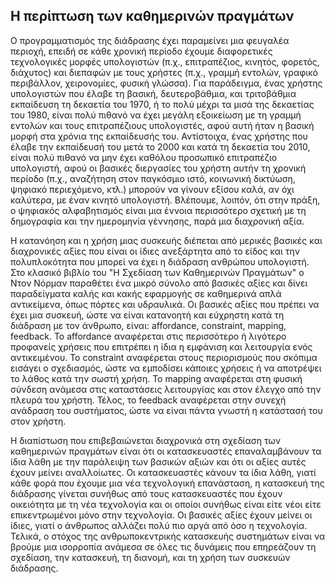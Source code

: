 ## H περίπτωση των καθημερινών πραγμάτων

Ο προγραμματισμός της διάδρασης έχει παραμείνει μια φευγαλέα περιοχή, επειδή σε κάθε χρονική περίοδο έχουμε διαφορετικές τεχνολογικές μορφές υπολογιστών (π.χ., επιτραπέζιος, κινητός, φορετός, διάχυτος) και διεπαφών με τους χρήστες (π.χ., γραμμή εντολών, γραφικό περιβάλλον, χειρονομίες, φυσική γλώσσα). Για παράδειγμα, ένας χρήστης υπολογιστών που έλαβε τη βασική, δευτεροβάθμια, και τριτοβάθμια εκπαίδευση τη δεκαετία του 1970, ή το πολύ μέχρι τα μισά της δεκαετίας του 1980, είναι πολύ πιθανό να έχει μεγάλη εξοικείωση με τη γραμμή εντολών και τους επιτραπέζιους υπολογιστές, αφού αυτή ήταν η βασική μορφή στα χρόνια της εκπαίδευσής του. Αντίστοιχα, ένας χρήστης που έλαβε την εκπαίδευσή του μετά το 2000 και κατά τη δεκαετία του 2010, είναι πολύ πιθανό να μην έχει καθόλου προσωπικό επιτραπέζιο υπολογιστή, αφού οι βασικές διεργασίες του χρήστη αυτήν τη χρονική περίοδο (π.χ., αναζήτηση στον παγκόσμιο ιστό, κοινωνική δικτύωση, ψηφιακό περιεχόμενο, κτλ.) μπορούν να γίνουν εξίσου καλά, αν όχι καλύτερα, με έναν κινητό υπολογιστή. Βλέπουμε, λοιπόν, ότι στην πράξη, ο ψηφιακός αλφαβητισμός είναι μια έννοια περισσότερο σχετική με τη δημογραφία και την ημερομηνία γέννησης, παρά μια διαχρονική αξία.

Η κατανόηση και η χρήση μιας συσκευής διέπεται από μερικές βασικές και διαχρονικές αξίες που είναι οι ίδιες ανεξάρτητα από το είδος και την πολυπλοκότητα που μπορεί να έχει η διάδραση ανθρώπου υπολογιστή. Στο κλασικό βιβλίο του "Η Σχεδίαση των Καθημερινών Πραγμάτων" ο Ντον Νόρμαν παραθέτει ένα μικρό σύνολο από βασικές αξίες και δίνει παραδείγματα καλής και κακής εφαρμογής σε καθημερινά απλά αντικείμενα, όπως πόρτες και υδραυλικά. Οι βασικές αξίες που πρέπει να έχει μια συσκευή, ώστε να είναι κατανοητή και εύχρηστη κατά τη διάδραση με τον άνθρωπο, είναι: affordance, constraint, mapping, feedback. Το affordance αναφέρεται στις περισσότερο ή λιγότερο προφανείς χρήσεις που επιτρέπει η ίδια η εμφάνιση και λειτουργία ενός αντικειμένου. Το constraint αναφέρεται στους περιορισμούς που σκόπιμα εισάγει ο σχεδιασμός, ώστε να εμποδίσει κάποιες χρήσεις ή να αποτρέψει το λάθος κατά την σωστή χρήση. Το mapping αναφέρεται στη φυσική σύνδεση ανάμεσα στις καταστάσεις λειτουργίας και στον έλεγχο από την πλευρά του χρήστη. Τέλος, το feedback αναφέρεται στην συνεχή ανάδραση του συστήματος, ώστε να είναι πάντα γνωστή η κατάστασή του στον χρήστη.

Η διαπίστωση που επιβεβαιώνεται διαχρονικά στη σχεδίαση των καθημερινών πραγμάτων είναι ότι οι κατασκευαστές επαναλαμβάνουν τα ίδια λάθη με την παράλειψη των βασικών αξιών και ότι οι αξίες αυτές έχουν μείνει αναλλοίωτες. Οι κατασκευαστές κάνουν τα ίδια λάθη, γιατί κάθε φορά που έχουμε μια νέα τεχνολογική επανάσταση, η κατασκευή της διάδρασης γίνεται συνήθως από τους κατασκευαστές που έχουν οικειότητα με τη νέα τεχνολογία και οι οποίοι συνήθως είναι είτε νέοι είτε επικεντρωμένοι μόνο στην τεχνολογία. Οι βασικές αξίες έχουν μείνει οι ίδιες, γιατί ο άνθρωπος αλλάζει πολύ πιο αργά από όσο η τεχνολογία. Τελικά, ο στόχος της ανθρωποκεντρικής κατασκευής συστημάτων είναι να βρούμε μια ισορροπία ανάμεσα σε όλες τις δυνάμεις που επηρεάζουν τη σχεδίαση, την κατασκευή, τη διανομή, και τη χρήση των συσκευών διάδρασης.
